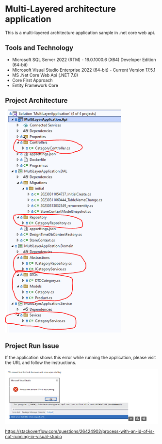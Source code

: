 # Multi-Layered architecture application
This is a multi-layered architecture application sample in .net core web api.

## Tools and Technology 
+ Microsoft SQL Server 2022 (RTM) - 16.0.1000.6 (X64) Developer Edition (64-bit)
+ Microsoft Visual Studio Enterprise 2022 (64-bit) - Current Version 17.5.1
+ MS .Net Core Web Api (.NET 7.0)
+ Core First Approach
+ Entity Framework Core

## Project Architecture 
![Architecture](/MultiLayerApplication.Api/images/Structure.PNG)

## Project Run Issue
If the application shows this error while running the application, please visit the URL and follow the instructions. 

![Issue](/MultiLayerApplication.Api/images/RunningIssue.png)

https://stackoverflow.com/questions/26424902/process-with-an-id-of-is-not-running-in-visual-studio
